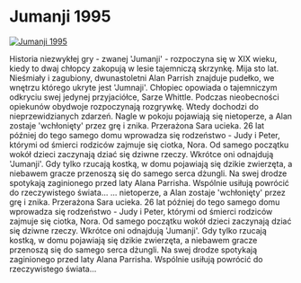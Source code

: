 Jumanji 1995 
=============
[![Jumanji 1995 ](http://vidos.pl/images/player.gif)](http://vidos.pl/jumanji-1995)

 Historia niezwykłej gry - zwanej 'Jumanji' - rozpoczyna się w XIX wieku, kiedy to dwaj chłopcy zakopują w lesie tajemniczą skrzynkę. Mija sto lat. Nieśmiały i zagubiony, dwunastoletni Alan Parrish znajduje pudełko, we wnętrzu którego ukryte jest 'Jumnaji'. Chłopiec opowiada o tajemniczym odkryciu swej jedynej przyjaciółce, Sarze Whittle. Podczas nieobecności opiekunów obydwoje rozpoczynają rozgrywkę. Wtedy dochodzi do nieprzewidzianych zdarzeń. Nagle w pokoju pojawiają się nietoperze, a Alan zostaje 'wchłonięty' przez grę i znika. Przerażona Sara ucieka. 26 lat później do tego samego domu wprowadza się rodzeństwo - Judy i Peter, którymi od śmierci rodziców zajmuje się ciotka, Nora. Od samego początku wokół dzieci zaczynają dziać się dziwne rzeczy. Wkrótce oni odnajdują 'Jumanji'. Gdy tylko rzucają kostką, w domu pojawiają się dzikie zwierzęta, a niebawem gracze przenoszą się do samego serca dżungli. Na swej drodze spotykają zaginionego przed laty Alana Parrisha. Wspólnie usiłują powrócić do rzeczywistego świata...   ... nietoperze, a Alan zostaje 'wchłonięty' przez grę i znika. Przerażona Sara ucieka. 26 lat później do tego samego domu wprowadza się rodzeństwo - Judy i Peter, którymi od śmierci rodziców zajmuje się ciotka, Nora. Od samego początku wokół dzieci zaczynają dziać się dziwne rzeczy. Wkrótce oni odnajdują 'Jumanji'. Gdy tylko rzucają kostką, w domu pojawiają się dzikie zwierzęta, a niebawem gracze przenoszą się do samego serca dżungli. Na swej drodze spotykają zaginionego przed laty Alana Parrisha. Wspólnie usiłują powrócić do rzeczywistego świata...
